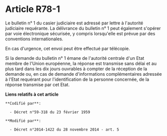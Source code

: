 # Article R78-1

Le bulletin n° 1 du casier judiciaire est adressé par lettre à l'autorité judiciaire requérante. La délivrance du bulletin n°
1 peut également s'opérer par voie électronique sécurisée, y compris lorsqu'elle est prévue par des conventions
internationales.

En cas d'urgence, cet envoi peut être effectué par télécopie.

Si la demande du bulletin n° 1 émane de l'autorité centrale d'un Etat membre de l'Union européenne, la réponse est transmise
sans délai et au plus tard dans les dix jours ouvrables à compter de la réception de la demande ou, en cas de demande
d'informations complémentaires adressée à l'Etat requérant pour l'identification de la personne concernée, de la réponse
transmise par cet Etat.

**Liens relatifs à cet article**

	**Codifié par**:

	  - Décret n°59-318 du 23 février 1959

	**Modifié par**:

	  - Décret n°2014-1422 du 28 novembre 2014 - art. 5
